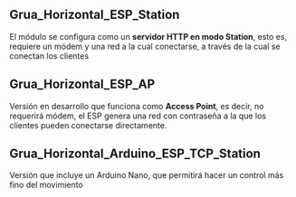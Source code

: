 ## Grua_Horizontal_ESP_Station
El módulo se configura como un **servidor HTTP en modo Station**, esto es, requiere un módem y una red a la cual conectarse, a través de la cual se conectan los clientes

## Grua_Horizontal_ESP_AP
Versión en desarrollo que funciona como **Access Point**, es decir, no requerirá módem, el ESP genera una red con contraseña a la que los clientes pueden conectarse directamente.

## Grua_Horizontal_Arduino_ESP_TCP_Station
Versión que incluye un Arduino Nano, que permitirá hacer un control más fino del movimiento


